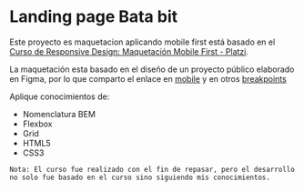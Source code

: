 # Landing page Bata bit

Este proyecto es maquetacion aplicando mobile first está basado en el [Curso de Responsive Design: Maquetación Mobile First - Platzi](https://platzi.com/cursos/mobile-first/).

La maquetación esta basado en el diseño de un proyecto público elaborado en Figma, por lo que comparto el enlace en [mobile](https://www.figma.com/proto/sMmlQaZldfDcLERYYWe6h4/Bata-Bit?node-id=44%3A594&scaling=scale-down) y en otros [breakpoints](https://www.figma.com/file/sMmlQaZldfDcLERYYWe6h4/Bata-Bit?node-id=359%3A154)

Aplique conocimientos de: 
- Nomenclatura BEM
- Flexbox
- Grid
- HTML5
- CSS3

```
Nota: El curso fue realizado con el fin de repasar, pero el desarrollo no solo fue basado en el curso sino siguiendo mis conocimientos.
```
